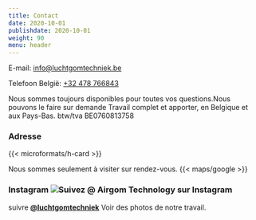 ```yaml
---
title: Contact
date: 2020-10-01
publishdate: 2020-10-01
weight: 90
menu: header
---
```


E-mail: [info@luchtgomtechniek.be](mailto:info@luchtgomtechniek.be)

Telefoon België: [+32 478 766843](tel:+32478766843)

Nous sommes toujours disponibles pour toutes vos questions.Nous pouvons le faire sur demande
Travail complet et apporter, en Belgique et aux Pays-Bas.
btw/tva BE0760813758

### Adresse

{{< microformats/h-card >}}

Nous sommes seulement à visiter sur rendez-vous.
{{< maps/google >}}

### Instagram ![Suivez @ Airgom Technology sur Instagram](/IG_Glyph_Fill.png "Suivez @ Airgom Technique sur Instagram")

suivre [**@luchtgomtechniek**](https://www.instagram.com/luchtgomtechniek/) Voir des photos de notre travail.
